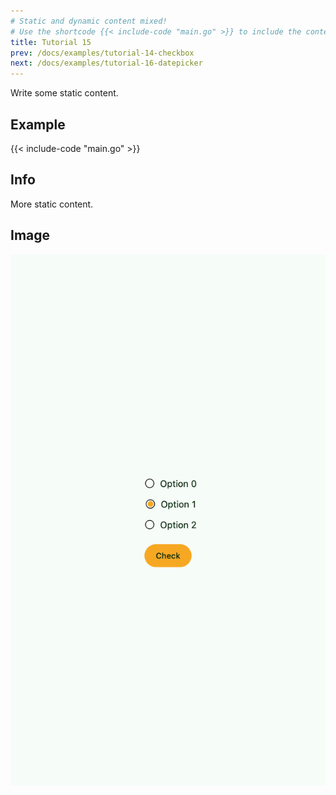 ```yaml
---
# Static and dynamic content mixed!
# Use the shortcode {{< include-code "main.go" >}} to include the content of the file as a go-code block.
title: Tutorial 15
prev: /docs/examples/tutorial-14-checkbox
next: /docs/examples/tutorial-16-datepicker
---
```


Write some static content.

## Example
{{< include-code "main.go" >}}

## Info
More static content.

## Image
![](screenshot-01.png)
